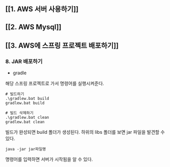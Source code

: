 
## [[1. AWS 서버 사용하기]]
## [[2. AWS Mysql]]

## [[3. AWS에 스프링 프로젝트 배포하기]]



















### 8. JAR 배포하기

- gradle

해당 스프링 프로젝트로 가서 명령어를 실행시켜준다.

```shell
# 빌드하기
.\gradlew.bat build
gradlew.bat build

# 빌드 삭제하기
.\gradlew.bat clean
gradlew.bat clean
```

빌드가 완성되면  build 폴더가 생성된다. 하위의 libs 폴더를 보면 jar 파일을 발견할 수 있다.

```
java -jar jar파일명
```

명령어를 입력하면 서버가 시작됨을 알 수 있다.
